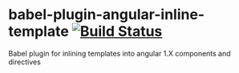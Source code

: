 # babel-plugin-angular-inline-template [![Build Status](https://travis-ci.org/assisrafael/babel-plugin-angular-inline-template.svg?branch=master)](https://travis-ci.org/assisrafael/babel-plugin-angular-inline-template)

Babel plugin for inlining templates into angular 1.X components and directives
